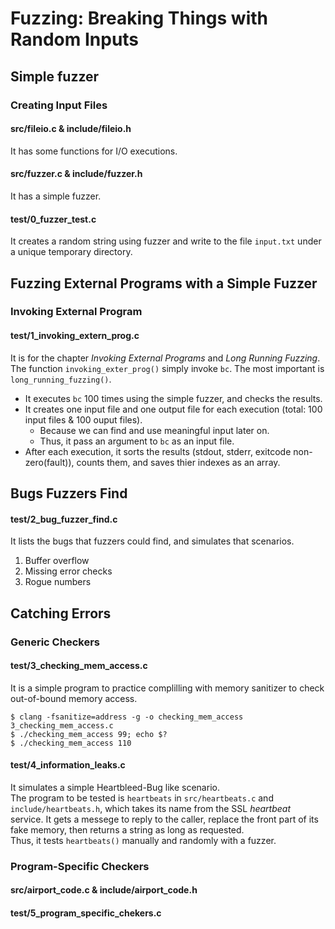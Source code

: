 # Fuzzing: Breaking Things with Random Inputs

## Simple fuzzer

### Creating Input Files

#### src/fileio.c & include/fileio.h
It has some functions for I/O executions. 
#### src/fuzzer.c & include/fuzzer.h
It has a simple fuzzer.
<!-- TODO. add a detailed description -->

#### test/0_fuzzer_test.c
It creates a random string using fuzzer and write to the file `input.txt` under a unique temporary directory.

## Fuzzing External Programs with a Simple Fuzzer

### Invoking External Program
#### test/1_invoking_extern_prog.c
It is for the chapter *Invoking External Programs* and *Long Running Fuzzing*.
The function `invoking_exter_prog()` simply invoke `bc`.
The most important is `long_running_fuzzing()`.
- It executes `bc` 100 times using the simple fuzzer, and checks the results.
- It creates one input file and one output file for each execution (total: 100 input files & 100 ouput files).
  - Because we can find and use meaningful input later on.
  - Thus, it pass an argument to `bc` as an input file.
- After each execution, it sorts the results (stdout, stderr, exitcode non-zero(fault)), counts them, and saves thier indexes as an array.


## Bugs Fuzzers Find
#### test/2_bug_fuzzer_find.c
It lists the bugs that fuzzers could find, and simulates that scenarios.
1. Buffer overflow
2. Missing error checks
3. Rogue numbers


## Catching Errors

### Generic Checkers
#### test/3_checking_mem_access.c
It is a simple program to practice complilling with memory sanitizer to check out-of-bound memory access.
```
$ clang -fsanitize=address -g -o checking_mem_access 3_checking_mem_access.c
$ ./checking_mem_access 99; echo $?
$ ./checking_mem_access 110
```

#### test/4_information_leaks.c
It simulates a simple Heartbleed-Bug like scenario.<br>
The program to be tested is `heartbeats` in `src/heartbeats.c` and `include/heartbeats.h`, which takes its name from the SSL *heartbeat* service. It gets a messege to reply to the caller, replace the front part of its fake memory, then returns a string as long as requested.<br>
Thus, it tests `heartbeats()` manually and randomly with a fuzzer.


### Program-Specific Checkers

#### src/airport_code.c & include/airport_code.h

#### test/5_program_specific_chekers.c